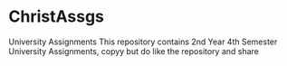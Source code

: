 # ChristAssgs
University Assignments 
This repository contains 2nd Year 4th Semester University Assignments, copyy but do like the repository and share
